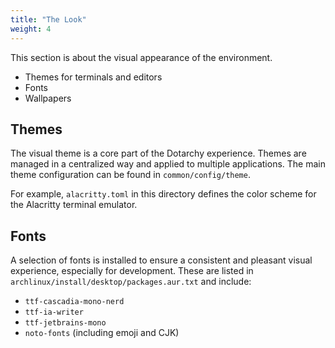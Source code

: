 ```yaml
---
title: "The Look"
weight: 4
---
```


This section is about the visual appearance of the environment.

- Themes for terminals and editors
- Fonts
- Wallpapers

## Themes

The visual theme is a core part of the Dotarchy experience. Themes are managed in a centralized way and applied to multiple applications. The main theme configuration can be found in `common/config/theme`.

For example, `alacritty.toml` in this directory defines the color scheme for the Alacritty terminal emulator.

## Fonts

A selection of fonts is installed to ensure a consistent and pleasant visual experience, especially for development. These are listed in `archlinux/install/desktop/packages.aur.txt` and include:

- `ttf-cascadia-mono-nerd`
- `ttf-ia-writer`
- `ttf-jetbrains-mono`
- `noto-fonts` (including emoji and CJK)
